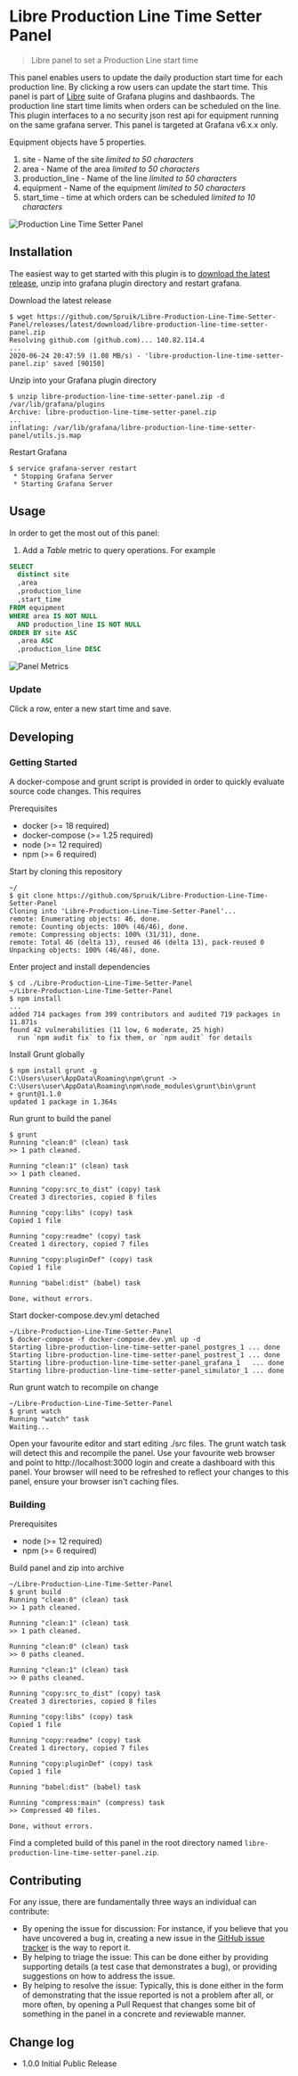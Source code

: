 # Libre Production Line Time Setter Panel

> Libre panel to set a Production Line start time

This panel enables users to update the daily production start time for each production line. By clicking a row users can update the start time. This panel is part of [Libre](https://github.com/Spruik/Libre) suite of Grafana plugins and dashbaords. The production line start time limits when orders can be scheduled on the line. This plugin interfaces to a no security json rest api for equipment running on the same grafana server. This panel is targeted at Grafana v6.x.x only.

Equipment objects have 5 properties.

1. site - Name of the site _limited to 50 characters_
2. area - Name of the area _limited to 50 characters_
3. production_line - Name of the line _limited to 50 characters_
4. equipment - Name of the equipment _limited to 50 characters_
5. start_time - time at which orders can be scheduled _limited to 10 characters_

![Production Line Time Setter Panel](./docs/libre-production-line-time-setter-panel.gif)

## Installation

The easiest way to get started with this plugin is to [download the latest release](https://github.com/Spruik/Libre-Production-Line-Time-Setter-Panel/releases/latest/download/libre-production-line-time-setter-panel.zip), unzip into grafana plugin directory and restart grafana.

Download the latest release

```shell
$ wget https://github.com/Spruik/Libre-Production-Line-Time-Setter-Panel/releases/latest/download/libre-production-line-time-setter-panel.zip
Resolving github.com (github.com)... 140.82.114.4
...
2020-06-24 20:47:59 (1.08 MB/s) - 'libre-production-line-time-setter-panel.zip' saved [90150]
```

Unzip into your Grafana plugin directory

```shell
$ unzip libre-production-line-time-setter-panel.zip -d /var/lib/grafana/plugins
Archive: libre-production-line-time-setter-panel.zip
...
inflating: /var/lib/grafana/libre-production-line-time-setter-panel/utils.js.map
```

Restart Grafana

```shell
$ service grafana-server restart
 * Stopping Grafana Server
 * Starting Grafana Server
```

## Usage

In order to get the most out of this panel:

1. Add a *Table* metric to query operations. For example

```sql
SELECT
  distinct site
  ,area
  ,production_line
  ,start_time
FROM equipment
WHERE area IS NOT NULL
  AND production_line IS NOT NULL
ORDER BY site ASC
  ,area ASC
  ,production_line DESC
```

![Panel Metrics](./docs/libre-production-line-time-setter-panel-metrics.png)

### Update

Click a row, enter a new start time and save.

## Developing

### Getting Started

A docker-compose and grunt script is provided in order to quickly evaluate source code changes. This requires

Prerequisites

- docker (>= 18 required)
- docker-compose (>= 1.25 required)
- node (>= 12 required)
- npm (>= 6 required)

Start by cloning this repository

```shell
~/
$ git clone https://github.com/Spruik/Libre-Production-Line-Time-Setter-Panel
Cloning into 'Libre-Production-Line-Time-Setter-Panel'...
remote: Enumerating objects: 46, done.
remote: Counting objects: 100% (46/46), done.
remote: Compressing objects: 100% (31/31), done.
remote: Total 46 (delta 13), reused 46 (delta 13), pack-reused 0
Unpacking objects: 100% (46/46), done.
```

Enter project and install dependencies

```shell
$ cd ./Libre-Production-Line-Time-Setter-Panel
~/Libre-Production-Line-Time-Setter-Panel
$ npm install
...
added 714 packages from 399 contributors and audited 719 packages in 11.871s
found 42 vulnerabilities (11 low, 6 moderate, 25 high)
  run `npm audit fix` to fix them, or `npm audit` for details
```

Install Grunt globally

```shell
$ npm install grunt -g
C:\Users\user\AppData\Roaming\npm\grunt -> C:\Users\user\AppData\Roaming\npm\node_modules\grunt\bin\grunt
+ grunt@1.1.0
updated 1 package in 1.364s
```

Run grunt to build the panel

```shell
$ grunt
Running "clean:0" (clean) task
>> 1 path cleaned.

Running "clean:1" (clean) task
>> 1 path cleaned.

Running "copy:src_to_dist" (copy) task
Created 3 directories, copied 8 files

Running "copy:libs" (copy) task
Copied 1 file

Running "copy:readme" (copy) task
Created 1 directory, copied 7 files

Running "copy:pluginDef" (copy) task
Copied 1 file

Running "babel:dist" (babel) task

Done, without errors.

```

Start docker-compose.dev.yml detached

```shell
~/Libre-Production-Line-Time-Setter-Panel
$ docker-compose -f docker-compose.dev.yml up -d
Starting libre-production-line-time-setter-panel_postgres_1 ... done
Starting libre-production-line-time-setter-panel_postrest_1 ... done
Starting libre-production-line-time-setter-panel_grafana_1   ... done
Starting libre-production-line-time-setter-panel_simulator_1 ... done

```

Run grunt watch to recompile on change

```shell
~/Libre-Production-Line-Time-Setter-Panel
$ grunt watch
Running "watch" task
Waiting...
```

Open your favourite editor and start editing ./src files. The grunt watch task will detect this and recompile the panel. Use your favourite web browser and point to http://localhost:3000 login and create a dashboard with this panel. Your browser will need to be refreshed to reflect your changes to this panel, ensure your browser isn't caching files.

### Building

Prerequisites

- node (>= 12 required)
- npm (>= 6 required)

Build panel and zip into archive

```shell
~/Libre-Production-Line-Time-Setter-Panel
$ grunt build
Running "clean:0" (clean) task
>> 1 path cleaned.

Running "clean:1" (clean) task
>> 1 path cleaned.

Running "clean:0" (clean) task
>> 0 paths cleaned.

Running "clean:1" (clean) task
>> 0 paths cleaned.

Running "copy:src_to_dist" (copy) task
Created 3 directories, copied 8 files

Running "copy:libs" (copy) task
Copied 1 file

Running "copy:readme" (copy) task
Created 1 directory, copied 7 files

Running "copy:pluginDef" (copy) task
Copied 1 file

Running "babel:dist" (babel) task

Running "compress:main" (compress) task
>> Compressed 40 files.

Done, without errors.

```

Find a completed build of this panel in the root directory named `libre-production-line-time-setter-panel.zip`.

## Contributing

For any issue, there are fundamentally three ways an individual can contribute:

- By opening the issue for discussion: For instance, if you believe that you have uncovered a bug in, creating a new issue in the [GitHub issue tracker](https://github.com/Spruik/Libre-Production-Line-Time-Setter-Panel/issues) is the way to report it.
- By helping to triage the issue: This can be done either by providing supporting details (a test case that demonstrates a bug), or providing suggestions on how to address the issue.
- By helping to resolve the issue: Typically, this is done either in the form of demonstrating that the issue reported is not a problem after all, or more often, by opening a Pull Request that changes some bit of something in the panel in a concrete and reviewable manner.

## Change log

- 1.0.0 Initial Public Release
